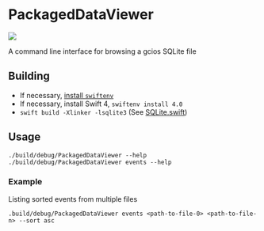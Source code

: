 # PackagedDataViewer

![](https://img.shields.io/badge/swift-4.0-orange.svg)

A command line interface for browsing a gcios SQLite file

## Building
- If necessary, [install `swiftenv`](https://swiftenv.fuller.li/en/latest/installation.html)
- If necessary, install Swift 4, `swiftenv install 4.0`
- `swift build -Xlinker -lsqlite3` (See [SQLite.swift](https://github.com/stephencelis/SQLite.swift/blob/master/Documentation/Index.md#swift-package-manager))

## Usage
`./build/debug/PackagedDataViewer --help`
`./build/debug/PackagedDataViewer events --help`
### Example
Listing sorted events from multiple files
```
.build/debug/PackagedDataViewer events <path-to-file-0> <path-to-file-n> --sort asc
```
